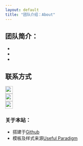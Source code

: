 ```yaml
---
layout: default
title: "团队介绍：About"
---
```


## 团队简介：

* 
* 
* 

## 联系方式

<p class="contact">
 <a href="http://" title=""><img src="http://www." width="24" height="24" style="display:inline-block;vertical-align:middle"></a><br/>
        <a href="http://www." title="联系我"><img src="http://www." width="24" height="24" style="display:inline-block;vertical-align:middle"></a><br/>
 <a href="https://" title="联系我"><img src="http://www." width="24" height="24" style="display:inline-block;vertical-align:middle"></a><br/>
</p>

### 关于本站：

* 搭建于[Github](https://github.com/Melrose666/Melrose666.github.io)
* 模板及样式来源[Useful Paradigm](http://usefulparadigm.com/)


